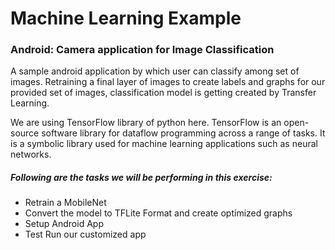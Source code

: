 # Machine Learning Example

### Android: Camera application for Image Classification

A sample android application by which user can classify among set of images.
Retraining a final layer of images to create labels and graphs for our provided set of images, classification model is getting created by Transfer Learning.

We are using TensorFlow library of python here. TensorFlow is an open-source software library for dataflow programming across a range of tasks. It is a symbolic library used for machine learning applications such as neural networks.

##### Following are the tasks we will be performing in this exercise:
* Retrain a MobileNet
* Convert the model to TFLite Format and create optimized graphs
* Setup Android App
* Test Run our customized app
